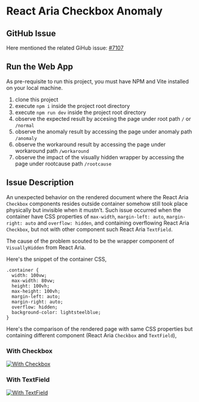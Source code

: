 # React Aria Checkbox Anomaly

## GitHub Issue
Here mentioned the related GiHub issue: [#7107](https://github.com/adobe/react-spectrum/discussions/7107)

## Run the Web App
As pre-requisite to run this project, you must have NPM and Vite installed on your local machine.

1. clone this project
2. execute `npm i` inside the project root directory
3. execute `npm run dev` inside the project root directory
4. observe the expected result by accesing the page under root path `/` or `/normal`
5. observe the anomaly result by accessing the page under anomaly path `/anomaly`
6. observe the workaround result by accessing the page under workaround path `/workaround`
7. observe the impact of the visually hidden wrapper by accessing the page under rootcause path `/rootcause`

## Issue Description

An unexpected behavior on the rendered document where the React Aria `Checkbox` components resides outside container somehow still took place physically but invisible when it mustn't. Such issue occurred when the container have CSS properties of `max-width`, `margin-left: auto`, `margin-right: auto` and `overflow: hidden`, and containing overflowing React Aria `Checkbox`, but not with other component such React Aria `TextField`.

The cause of the problem scouted to be the wrapper component of `VisuallyHidden` from React Aria.

Here's the snippet of the container CSS,
```
.container {
  width: 100vw;
  max-width: 80vw;
  height: 100vh;
  max-height: 100vh;
  margin-left: auto;
  margin-right: auto;
  overflow: hidden;
  background-color: lightsteelblue;
}
```

Here's the comparison of the rendered page with same CSS properties but containing different component (React Aria `Checkbox` and `TextField`),

### With Checkbox
[![With Checkbox][1]][1]

### With TextField
[![With TextField][2]][2]


  [1]: https://i.sstatic.net/pVEjdsfg.png
  [2]: https://i.sstatic.net/A2QzXhl8.png